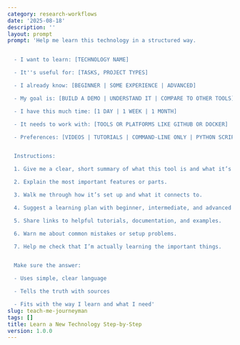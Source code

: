 ```yaml
---
category: research-workflows
date: '2025-08-18'
description: ''
layout: prompt
prompt: 'Help me learn this technology in a structured way.


  - I want to learn: [TECHNOLOGY NAME]

  - It''s useful for: [TASKS, PROJECT TYPES]

  - I already know: [BEGINNER | SOME EXPERIENCE | ADVANCED]

  - My goal is: [BUILD A DEMO | UNDERSTAND IT | COMPARE TO OTHER TOOLS]

  - I have this much time: [1 DAY | 1 WEEK | 1 MONTH]

  - It needs to work with: [TOOLS OR PLATFORMS LIKE GITHUB OR DOCKER]

  - Preferences: [VIDEOS | TUTORIALS | COMMAND-LINE ONLY | PYTHON SCRIPTS | OPEN SOURCE ONLY]


  Instructions:

  1. Give me a clear, short summary of what this tool is and what it’s used for.

  2. Explain the most important features or parts.

  3. Walk me through how it’s set up and what it connects to.

  4. Suggest a learning plan with beginner, intermediate, and advanced checkpoints.

  5. Share links to helpful tutorials, documentation, and examples.

  6. Warn me about common mistakes or setup problems.

  7. Help me check that I’m actually learning the important things.


  Make sure the answer:

  - Uses simple, clear language

  - Tells the truth with sources

  - Fits with the way I learn and what I need'
slug: teach-me-journeyman
tags: []
title: Learn a New Technology Step-by-Step
version: 1.0.0
---
```

